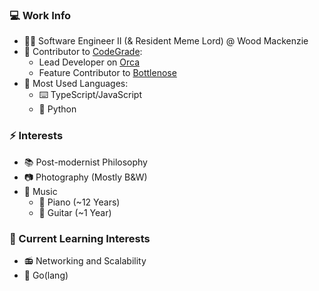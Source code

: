 ### 💻 Work Info
* 👨‍💼 Software Engineer II (& Resident Meme Lord) @ Wood Mackenzie
* 🐬 Contributor to [CodeGrade](https://github.com/CodeGrade):
  * Lead Developer on [Orca](https://github.com/CodeGrade/orca)
  * Feature Contributor to [Bottlenose](https://github.com/CodeGrade/bottlenose)
* 🔣 Most Used Languages:
  * ⌨️ TypeScript/JavaScript
  * 🐍 Python

### ⚡ Interests
* 📚 Post-modernist Philosophy
* 📷 Photography (Mostly B&W)
* 🎵 Music
  * 🎹 Piano (~12 Years)
  * 🎸 Guitar (~1 Year)

### 🔎 Current Learning Interests
* 📻 Networking and Scalability
* 🦫 Go(lang)
